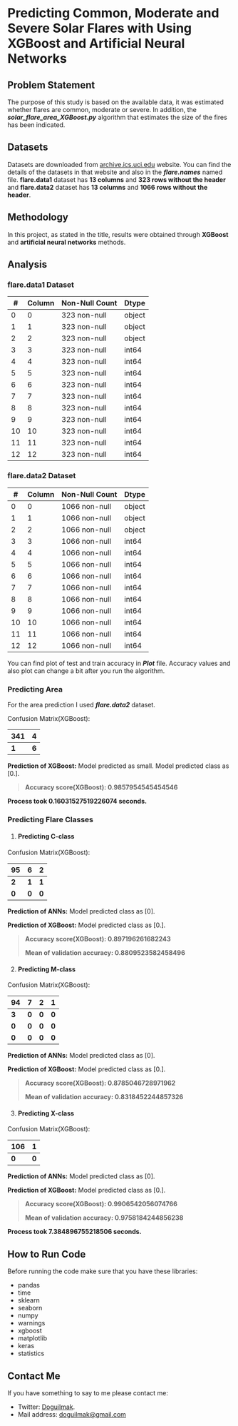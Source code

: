 
# Predicting Common, Moderate and Severe Solar Flares with Using XGBoost and Artificial Neural Networks 


## Problem Statement

The purpose of this study is based on the available data, it was estimated whether flares are common, moderate or severe. In addition, the ***solar_flare_area_XGBoost.py*** algorithm that estimates the size of the fires has been indicated.

## Datasets

Datasets are downloaded from [archive.ics.uci.edu](https://archive.ics.uci.edu/ml/datasets/Solar+Flare) website. You can find the details of the datasets in that website and also in the ***flare.names*** named file. **flare.data1** dataset has **13 columns** and **323 rows without the header** and **flare.data2** dataset has **13 columns** and **1066 rows without the header**.

## Methodology

In this project, as stated in the title, results were obtained through **XGBoost** and **artificial neural networks** methods. 

## Analysis

### flare.data1 Dataset

| # | Column | Non-Null Count | Dtype |
|--|--|--|--|
| 0 | 0 | 323 non-null | object
| 1 | 1 | 323 non-null | object
| 2 | 2 | 323 non-null | object
| 3 | 3 | 323 non-null | int64
| 4 | 4 | 323 non-null | int64
| 5 | 5 | 323 non-null | int64
| 6 | 6 | 323 non-null | int64
| 7 | 7 | 323 non-null | int64
| 8 | 8 | 323 non-null | int64
| 9 | 9 | 323 non-null | int64
| 10 | 10 | 323 non-null | int64
| 11 | 11 | 323 non-null | int64
| 12 | 12 | 323 non-null | int64

### flare.data2 Dataset

| # | Column | Non-Null Count | Dtype |
|--|--|--|--|
| 0 | 0 | 1066 non-null | object
| 1 | 1 | 1066 non-null | object
| 2 | 2 | 1066 non-null | object
| 3 | 3 | 1066 non-null | int64
| 4 | 4 | 1066 non-null | int64
| 5 | 5 | 1066 non-null | int64
| 6 | 6 | 1066 non-null | int64
| 7 | 7 | 1066 non-null | int64
| 8 | 8 | 1066 non-null | int64
| 9 | 9 | 1066 non-null | int64
| 10 | 10 | 1066 non-null | int64
| 11 | 11 | 1066 non-null | int64
| 12 | 12 | 1066 non-null | int64

You can find plot of test and train accuracy in ***Plot*** file. Accuracy values and also plot can change a bit after you run the algorithm.

### Predicting Area

For the area prediction I used ***flare.data2*** dataset.

Confusion Matrix(XGBoost):

| 341 | 4 |
|--|--|
| **1** | **6** |


**Prediction of XGBoost:**
Model predicted as small.
Model predicted class as [0.].

> **Accuracy score(XGBoost): 0.9857954545454546**

**Process took 0.16031527519226074 seconds.**

### Predicting Flare Classes

 1. #### Predicting C-class

Confusion Matrix(XGBoost):

| 95 | 6 | 2 |
|--|--|--|
| **2** | **1** | **1** |
| **0** | **0** | **0** |

**Prediction of ANNs:**
Model predicted class as [0].

**Prediction of XGBoost:**
Model predicted class as [0.].

> **Accuracy score(XGBoost): 0.897196261682243**
> 
> **Mean of validation accuracy: 0.8809523582458496**

2. #### Predicting M-class

Confusion Matrix(XGBoost):

| 94 | 7 | 2 | 1 |
|--|--|--|--|
| **3** | **0** | **0** | **0** |
| **0** | **0** | **0** | **0** |
| **0** | **0** | **0** | **0** |

**Prediction of ANNs:**
Model predicted class as [0].

**Prediction of XGBoost:**
Model predicted class as [0.].

> **Accuracy score(XGBoost): 0.8785046728971962**
> 
> **Mean of validation accuracy: 0.8318452244857326**

3. #### Predicting X-class

Confusion Matrix(XGBoost):

| 106 | 1 |
|--|--|
| **0** | **0** |

**Prediction of ANNs:**
Model predicted class as [0].

**Prediction of XGBoost:**
Model predicted class as [0.].

> **Accuracy score(XGBoost):  0.9906542056074766**
> >
> **Mean of validation accuracy: 0.9758184244856238**

**Process took 7.384896755218506 seconds.**

## How to Run Code

Before running the code make sure that you have these libraries:

 - pandas 
 - time
 - sklearn
 - seaborn
 - numpy
 - warnings
 - xgboost
 - matplotlib
 - keras
 - statistics
    
## Contact Me

If you have something to say to me please contact me: 

 - Twitter: [Doguilmak](https://twitter.com/Doguilmak).  
 - Mail address: doguilmak@gmail.com
 